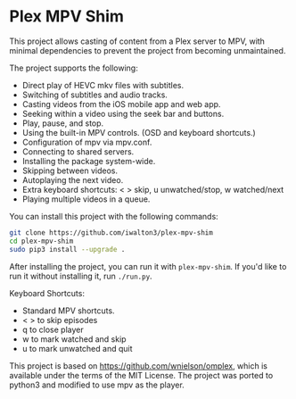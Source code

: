 # Plex MPV Shim

This project allows casting of content from a Plex server to MPV, with
minimal dependencies to prevent the project from becoming unmaintained.

The project supports the following:
 - Direct play of HEVC mkv files with subtitles.
 - Switching of subtitles and audio tracks.
 - Casting videos from the iOS mobile app and web app.
 - Seeking within a video using the seek bar and buttons.
 - Play, pause, and stop.
 - Using the built-in MPV controls. (OSD and keyboard shortcuts.)
 - Configuration of mpv via mpv.conf.
 - Connecting to shared servers.
 - Installing the package system-wide.
 - Skipping between videos.
 - Autoplaying the next video.
 - Extra keyboard shortcuts: < > skip, u unwatched/stop, w watched/next
 - Playing multiple videos in a queue.

You can install this project with the following commands:
```bash
git clone https://github.com/iwalton3/plex-mpv-shim
cd plex-mpv-shim
sudo pip3 install --upgrade .
```

After installing the project, you can run it with `plex-mpv-shim`.
If you'd like to run it without installing it, run `./run.py`.

Keyboard Shortcuts:
 - Standard MPV shortcuts.
 - < > to skip episodes
 - q to close player
 - w to mark watched and skip
 - u to mark unwatched and quit

This project is based on https://github.com/wnielson/omplex, which
is available under the terms of the MIT License. The project was ported
to python3 and modified to use mpv as the player.

